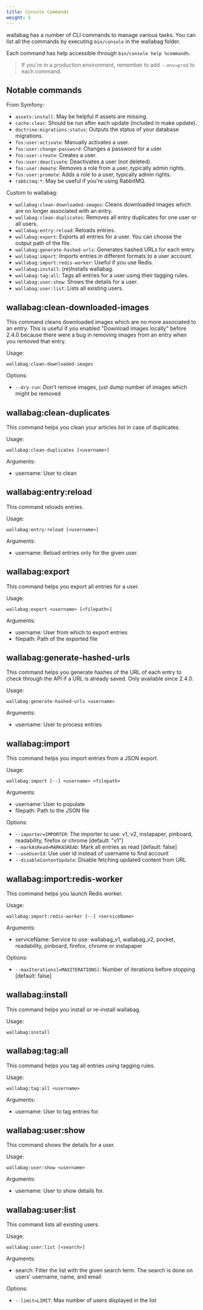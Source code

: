 ```yaml
---
title: Console Commands
weight: 5
---
```


wallabag has a number of CLI commands to manage various tasks. You
can list all the commands by executing `bin/console` in the wallabag
folder.

Each command has help accessible through `bin/console help %command%`.

> If you're in a production environment, remember to add `--env=prod` to each
command.

Notable commands
----------------

From Symfony:

 - `assets:install`: May be helpful if assets are missing.
 - `cache:clear`: Should be run after each update (included in make update).
 - `doctrine:migrations:status`: Outputs the status of your database migrations.
 - `fos:user:activate`: Manually activates a user.
 - `fos:user:change-password`: Changes a password for a user.
 - `fos:user:create`: Creates a user.
 - `fos:user:deactivate`: Deactivates a user (not deleted).
 - `fos:user:demote`: Removes a role from a user, typically admin rights.
 - `fos:user:promote`: Adds a role to a user, typically admin rights.
 - `rabbitmq:*`: May be useful if you're using RabbitMQ.

Custom to wallabag:

 - `wallabag:clean-downloaded-images`: Cleans downloaded images which are no longer associated with an entry.
 - `wallabag:clean-duplicates`: Removes all entry duplicates for one user or all users.
 - `wallabag:entry:reload`: Reloads entries.
 - `wallabag:export`: Exports all entries for a user. You can choose the output path of the file.
 - `wallabag:generate-hashed-urls`: Generates hashed URLs for each entry.
 - `wallabag:import`: Imports entries in different formats to a user account.
 - `wallabag:import:redis-worker`: Useful if you use Redis.
 - `wallabag:install`: (re)Installs wallabag.
 - `wallabag:tag:all`: Tags all entries for a user using their tagging rules.
 - `wallabag:user:show`: Shows the details for a user.
 - `wallabag:user:list`: Lists all existing users.

wallabag:clean-downloaded-images
-------------------------

This command cleans downloaded images which are no more associated to an entry. This is useful if you enabled "Download images locally" before 2.4.0 because there were a bug in removing images from an entry when you removed that entry.

Usage:

```
wallabag:clean-downloaded-images
```

Options:
 - `--dry-run`: Don't remove images, just dump number of images which might be removed


wallabag:clean-duplicates
-------------------------

This command helps you clean your articles list in case of duplicates.

Usage:

```
wallabag:clean-duplicates [<username>]
```

Arguments:

 - username: User to clean


wallabag:entry:reload
---------------------

This command reloads entries.

Usage:

```
wallabag:entry:reload [<username>]
```

Arguments:
 - username: Reload entries only for the given user.


wallabag:export
---------------

This command helps you export all entries for a user.

Usage:

```
wallabag:export <username> [<filepath>]
```

Arguments:

 - username: User from which to export entries
 - filepath: Path of the exported file


wallabag:generate-hashed-urls
---------------

This command helps you generate hashes of the URL of each entry to check through the API if a URL is already saved. Only available since 2.4.0.

Usage:

```
wallabag:generate-hashed-urls <username>
```

Arguments:

 - username: User to process entries


wallabag:import
---------------

This command helps you import entries from a JSON export.

Usage:

```
wallabag:import [--] <username> <filepath>
```

Arguments:

 - username: User to populate
 - filepath: Path to the JSON file

Options:

 - `--importer=IMPORTER`: The importer to use: v1, v2, instapaper, pinboard, readability, firefox or chrome [default: "v1"]
 - `--markAsRead=MARKASREAD`: Mark all entries as read [default: false]
 - `--useUserId`: Use user id instead of username to find account
 - `--disableContentUpdate`: Disable fetching updated content from URL


wallabag:import:redis-worker
----------------------------

This command helps you launch Redis worker.

Usage:

```
wallabag:import:redis-worker [--] <serviceName>
```

Arguments:

 - serviceName: Service to use: wallabag_v1, wallabag_v2, pocket, readability, pinboard, firefox, chrome or instapaper

Options:

 - `--maxIterations[=MAXITERATIONS]`: Number of iterations before stopping [default: false]


wallabag:install
----------------

This command helps you install or re-install wallabag.

Usage:

```
wallabag:install
```


wallabag:tag:all
----------------

This command helps you tag all entries using tagging rules.

Usage:

```
wallabag:tag:all <username>
```

Arguments:
 - username: User to tag entries for.


wallabag:user:show
------------------

This command shows the details for a user.

Usage:

```
wallabag:user:show <username>
```

Arguments:
 - username: User to show details for.


wallabag:user:list
------------------

This command lists all existing users.

Usage:

```
wallabag:user:list [<search>]
```

Arguments:
 - search: Filter the list with the given search term. The search is done on users' username, name, and email

Options:
 - `--limit=LIMIT`: Max number of users displayed in the list
